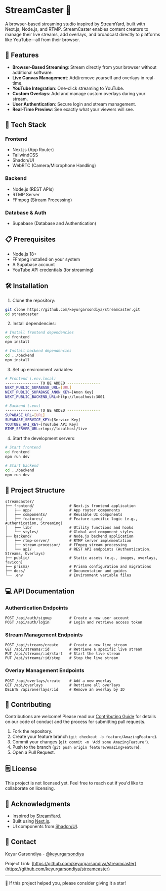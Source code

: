 # StreamCaster 🎥
A browser-based streaming studio inspired by StreamYard, built with Next.js, Node.js, and RTMP. StreamCaster enables content creators to manage their live streams, add overlays, and broadcast directly to platforms like YouTube—all from their browser.

## 🌟 Features

- **Browser-Based Streaming**: Stream directly from your browser without additional software.
- **Live Canvas Management**: Add/remove yourself and overlays in real-time.
- **YouTube Integration**: One-click streaming to YouTube.
- **Custom Overlays**: Add and manage custom overlays during your stream.
- **User Authentication**: Secure login and stream management.
- **Real-Time Preview**: See exactly what your viewers will see.

## 🚀 Tech Stack

### **Frontend**
- Next.js (App Router)
- TailwindCSS
- Shadcn/UI
- WebRTC (Camera/Microphone Handling)

### **Backend**
- Node.js (REST APIs)
- RTMP Server
- FFmpeg (Stream Processing)

### **Database & Auth**
- Supabase (Database and Authentication)

## 📋 Prerequisites

- Node.js 18+
- FFmpeg installed on your system
- A Supabase account
- YouTube API credentials (for streaming)

## 🛠️ Installation

1. Clone the repository:
```bash
git clone https://github.com/keyurgarsondiya/streamcaster.git
cd streamcaster
```

2. Install dependencies:
```bash
# Install frontend dependencies
cd frontend
npm install

# Install backend dependencies
cd ../backend
npm install
```

3. Set up environment variables:
```bash
# Frontend (.env.local)
--------------- TO BE ADDED ---------------
NEXT_PUBLIC_SUPABASE_URL=[URL]
NEXT_PUBLIC_SUPABASE_ANON_KEY=[Anon Key]
NEXT_PUBLIC_BACKEND_URL=http://localhost:3001

# Backend (.env)
--------------- TO BE ADDED ---------------
SUPABASE_URL=[URL]
SUPABASE_SERVICE_KEY=[Service Key]
YOUTUBE_API_KEY=[YouTube API Key]
RTMP_SERVER_URL=rtmp://localhost/live
```

4. Start the development servers:
```bash
# Start frontend
cd frontend
npm run dev

# Start backend
cd ../backend
npm run dev
```

## 🏰 Project Structure

```plaintext
streamcaster/
├── frontend/                # Next.js frontend application
│   ├── app/                 # App router components
│   ├── components/          # Reusable UI components
│   ├── features/            # Feature-specific logic (e.g., Authentication, Streaming)
│   ├── lib/                 # Utility functions and hooks
│   └── styles/              # Global and component styles
├── backend/                 # Node.js backend application
│   ├── rtmp-server/         # RTMP server implementation
│   ├── stream-processor/    # FFmpeg stream processing
│   └── api/                 # REST API endpoints (Authentication, Streams, Overlays)
├── public/                  # Static assets (e.g., images, overlays, favicon)
├── prisma/                  # Prisma configuration and migrations
├── docs/                    # Documentation and guides
└── .env                     # Environment variable files
```

## 💻 API Documentation

### **Authentication Endpoints**
```http
POST /api/auth/signup        # Create a new user account
POST /api/auth/login         # Login and retrieve access token
```

### **Stream Management Endpoints**
```http
POST /api/streams/create     # Create a new live stream
GET /api/streams/:id         # Retrieve a specific live stream
PUT /api/streams/:id/start   # Start the live stream
PUT /api/streams/:id/stop    # Stop the live stream
```

### **Overlay Management Endpoints**
```http
POST /api/overlays/create    # Add a new overlay
GET /api/overlays            # Retrieve all overlays
DELETE /api/overlays/:id     # Remove an overlay by ID
```

## 🤝 Contributing

Contributions are welcome! Please read our [Contributing Guide](CONTRIBUTING.md) for details on our code of conduct and the process for submitting pull requests.

1. Fork the repository.
2. Create your feature branch (`git checkout -b feature/AmazingFeature`).
3. Commit your changes (`git commit -m 'Add some AmazingFeature'`).
4. Push to the branch (`git push origin feature/AmazingFeature`).
5. Open a Pull Request.

## 🗒 License

This project is not licensed yet. Feel free to reach out if you'd like to collaborate on licensing.

## 🙏 Acknowledgments

- Inspired by [StreamYard](https://streamyard.com).
- Built using [Next.js](https://nextjs.org).
- UI components from [Shadcn/UI](https://ui.shadcn.com).

## 📩 Contact

Keyur Garsondiya - [@keyurgarsondiya](https://twitter.com/keyurgarsondiya)

Project Link: [https://github.com/keyurgarsondiya/streamcaster](https://github.com/keyurgarsondiya/streamcaster)

---
🌟 If this project helped you, please consider giving it a star!

